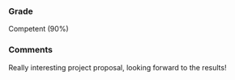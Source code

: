 ### Grade
Competent (90%) 
### Comments
Really interesting project proposal, looking forward to the results!